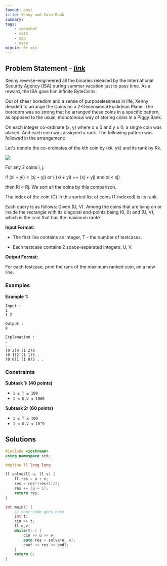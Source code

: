 ```yaml
---
layout: post
title: Xenny and Coin Rank                        
summary:
tags:
    - codechef
    - math
    - cpp
    - easy
minute: 5+ min
---
```


## Problem Statement - [*link*](https://www.codechef.com/problems/XENRANK?tab=statement)  

Xenny reverse-engineered all the binaries released by the International Security Agency (ISA) during summer vacation just to pass time. As a reward, the ISA gave him infinite ByteCoins.

Out of sheer boredom and a sense of purposelessness in life, Xenny decided to arrange the Coins on a 2-Dimensional Euclidean Plane. The boredom was so strong that he arranged these coins in a specific pattern, as opposed to the usual, monotonous way of storing coins in a Piggy Bank.

On each integer co-ordinate (x, y) where x ≥ 0 and y ≥ 0, a single coin was placed. And each coin was assigned a rank. The following pattern was followed in the arrangement:

Let's denote the co-ordinates of the kth coin by (xk, yk) and its rank by Rk.

<img src="https://docs.google.com/drawings/d/11xOeiWc_yhJz9WxoLddlTWO872Hel8of6atHHhWD2-Q/pub?w=475&h=422" /> 

For any 2 coins i, j:

if (xi + yi) < (xj + yj) or ( (xi + yi) == (xj + yj) and xi < xj)

then Ri < Rj. We sort all the coins by this comparison.

The index of the coin (C) in this sorted list of coins (1-indexed) is its rank.

Each query is as follows: Given (U, V). Among the coins that are lying on or inside the rectangle with its diagonal end-points being (0, 0) and (U, V), which is the coin that has the maximum rank?

**Input Format:**

+ The first line contains an integer, T - the number of testcases.

+ Each testcase contains 2 space-separated integers: U, V.


**Output Format:**

For each testcase, print the rank of the maximum ranked coin, on a new line.

### Examples

**Example 1:**   
```
Input :
1
1 2

Output :
8

Explanation :
.
. .
(0 2)4 (1 2)8
(0 1)2 (1 1)5 .
(0 0)1 (1 0)3 . .

```

### Constraints

**Subtask 1: (40 points)**
+ `1 ≤ T ≤ 100`
+ `1 ≤ U,V ≤ 1000`

**Subtask 2: (60 points)**
+ `1 ≤ T ≤ 100`
+ `1 ≤ U,V ≤ 10^9`

## Solutions

```cpp
#include <iostream>
using namespace std;

#define ll long long

ll solve(ll u, ll v) {
    ll res = u + v;
    res = res*(res+1)/2;
    res += (u + 1);
    return res;
}

int main() {
	// your code goes here
	int t;
	cin >> t;
	ll u,v;
	while(t--) {
	    cin >> u >> v;
	    auto res = solve(u, v);
	    cout << res << endl;
	}
	return 0;
}

```

